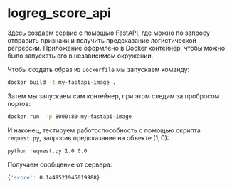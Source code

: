 # logreg_score_api
Здесь создаем сервис с помощью FastAPI, где можно по запросу отправить признаки и получить предсказание логистической регрессии. Приложение оформлено в Docker контейнер, чтобы можно было запускать его в независимом окружении.

Чтобы создать образ из `Dockerfile` мы запускаем команду:
```bash
docker build -t my-fastapi-image .
```

Затем мы запускаем сам контейнер, при этом следим за пробросом портов:
```bash
docker run  -p 8000:80 my-fastapi-image
```
И наконец, тестируем работоспособность с помощью скрипта `request.py`, запросив предсказание на объекте $(1,0)$:

```bash
python request.py 1.0 0.0
```
Получаем сообщение от сервера:
```bash
{'score': 0.1449521945019988}
```
